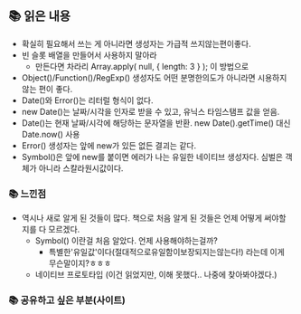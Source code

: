 ## 📚 읽은 내용
- 확실히 필요해서 쓰는 게 아니라면 생성자는 가급적 쓰지않는편이좋다.
- 빈 슬롯 배열을 만들어서 사용하지 말아라
    - 만든다면 차라리 Array.apply( null, { length: 3 } ); 이 방법으로
- Object()/Function()/RegExp() 생성자도 어떤 분명한의도가 아니라면 시용하지 않는 편이 좋다.
- Date()와 Error()는 리터럴 형식이 없다.
- new Date()는 날짜/시각을 인자로 받을 수 있고, 유닉스 타임스탬프 값을 얻음.
- Date()는 현재 날짜/시각에 해당하는 문자열을 반환. new Date().getTime() 대신 Date.now() 사용
- Error() 생성자는 앞에 new가 있든 없든 결괴는 같다.
- Symbol()은 앞에 new를 붙이면 에러가 나는 유일한 네이티브 생성자다. 심벌은 객체가 아니라 스칼라원시값이다.

### 📚 느낀점
- 역시나 새로 알게 된 것들이 많다. 책으로 처음 알게 된 것들은 언제 어떻게 써야할지를 다 모르겠다.
    - Symbol() 이란걸 처음 알았다. 언제 사용해야하는걸까?
        - 특별한'유일값'이다(절대적으로유일함이보장되지는않는다!) 라는데 이게 무슨말이지?ㅎㅎㅎ
    - 네이티브 프로토타입 (이건 읽었지만, 이해 못했다.. 나중에 찾아봐야겠다.)

### 📚 공유하고 싶은 부분(사이트)
